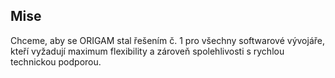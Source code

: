 ## Mise
Chceme, aby se ORIGAM stal řešením č. 1 pro všechny softwarové vývojáře, kteří vyžadují maximum flexibility
a zároveň spolehlivosti s rychlou technickou podporou.